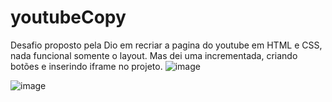 # youtubeCopy
Desafio proposto pela Dio em recriar a pagina do youtube em HTML e CSS, nada funcional somente o layout. Mas dei uma incrementada, criando botões e inserindo iframe no projeto.
![image](https://user-images.githubusercontent.com/80927757/213300737-d27be8da-7b61-4dec-a894-dcbfa5293c27.png)

![image](https://user-images.githubusercontent.com/80927757/213301491-63b57035-8a6e-4612-a295-659beea638c9.png)

